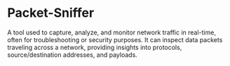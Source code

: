 # Packet-Sniffer
A tool used to capture, analyze, and monitor network traffic in real-time, often for troubleshooting or security purposes. It can inspect data packets traveling across a network, providing insights into protocols, source/destination addresses, and payloads.
